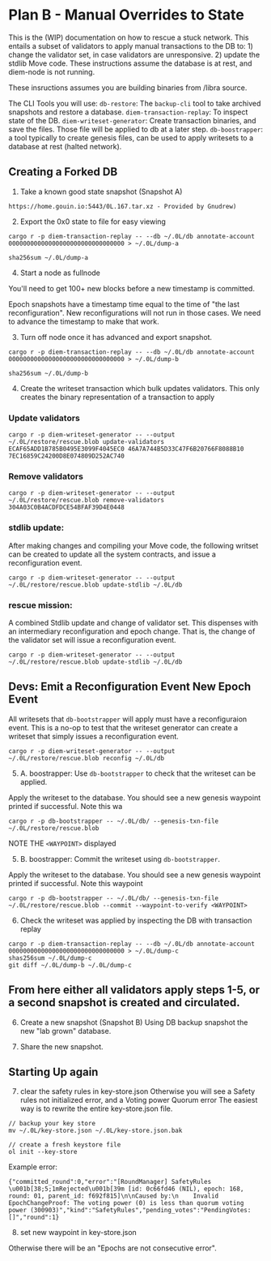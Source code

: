 # Plan B  - Manual Overrides to State

This is the (WIP) documentation on how to rescue a stuck network. 
This entails a subset of validators to apply manual transactions to the DB
to: 1) change the validator set, in case validators are unresponsive. 2) update the stdlib Move code.
These instructions assume the database is at rest, and diem-node is not running.

These insructions assumes you are building binaries from /libra source.

The CLI Tools you will use:
`db-restore`: The `backup-cli` tool to take archived snapshots and restore a database.
`diem-transaction-replay`: To inspect state of the DB.
`diem-writeset-generator`: Create transaction binaries, and save the files. Those file will be applied to db at a later step.
`db-boostrapper`: a tool typically to create genesis files, can be used to apply writesets to a database at rest (halted network).

## Creating a Forked DB
1. Take a known good state snapshot (Snapshot A)

```
https://home.gouin.io:5443/0L.167.tar.xz - Provided by Gnudrew)
```

2. Export the 0x0 state to file for easy viewing

```
cargo r -p diem-transaction-replay -- --db ~/.0L/db annotate-account 00000000000000000000000000000000 > ~/.0L/dump-a

sha256sum ~/.0L/dump-a
```

4. Start a node as fullnode

You'll need to get 100+ new blocks before a new timestamp is committed.

Epoch snapshots have a timestamp time equal to the time of "the last reconfiguration". New reconfigurations will not run in those cases. We need to advance the timestamp to make that work.


3. Turn off node once it has advanced and export snapshot.

```
cargo r -p diem-transaction-replay -- --db ~/.0L/db annotate-account 00000000000000000000000000000000 > ~/.0L/dump-b

sha256sum ~/.0L/dump-b
```

4. Create the writeset transaction which bulk updates validators.
This only creates the binary representation of a transaction to apply

###  Update validators

```
cargo r -p diem-writeset-generator -- --output ~/.0L/restore/rescue.blob update-validators ECAF65ADD1B785B0495E3099F4045EC0 46A7A744B5D33C47F6B20766F8088B10 7EC16859C24200D8E074809D252AC740
```

###  Remove validators

```
cargo r -p diem-writeset-generator -- --output ~/.0L/restore/rescue.blob remove-validators 304A03C0B4ACDFDCE54BFAF39D4E0448
```

### stdlib update:
After making changes and compiling your Move code, the following writset can be created to update all the system contracts, and issue a reconfiguration event.
```
cargo r -p diem-writeset-generator -- --output ~/.0L/restore/rescue.blob update-stdlib ~/.0L/db
```

### rescue mission:
A combined Stdlib update and change of validator set. This dispenses with an intermediary reconfiguration and epoch change. That is, the change of the validator set will issue a reconfiguration event.

```
cargo r -p diem-writeset-generator -- --output ~/.0L/restore/rescue.blob update-stdlib ~/.0L/db
```


## Devs: Emit a Reconfiguration Event New Epoch Event

All writesets that `db-bootstrapper` will apply must have a reconfiguraion event. 
This is a no-op to test that the writeset generator can create a writeset that simply issues a reconfiguration event.
```
cargo r -p diem-writeset-generator -- --output ~/.0L/restore/rescue.blob reconfig ~/.0L/db

```



5. A. boostrapper: Use `db-bootstrapper` to check that the writeset can be applied.

Apply the writeset to the database. You should see a new genesis waypoint printed if successful. Note this wa

```
cargo r -p db-bootstrapper -- ~/.0L/db/ --genesis-txn-file ~/.0L/restore/rescue.blob
```
NOTE THE `<WAYPOINT>` displayed

5. B. boostrapper: Commit the writeset using `db-bootstrapper`.

Apply the writeset to the database. You should see a new genesis waypoint printed if successful. Note this waypoint

```
cargo r -p db-bootstrapper -- ~/.0L/db/ --genesis-txn-file ~/.0L/restore/rescue.blob --commit --waypoint-to-verify <WAYPOINT>
```



6. Check the writeset was applied by inspecting the DB with transaction replay

```
cargo r -p diem-transaction-replay -- --db ~/.0L/db annotate-account 00000000000000000000000000000000 > ~/.0L/dump-c
shas256sum ~/.0L/dump-c
git diff ~/.0L/dump-b ~/.0L/dump-c
```

## From here either all validators apply steps 1-5, or a second snapshot is created and circulated.

6. Create a new snapshot (Snapshot B)
Using DB backup snapshot the new "lab grown" database.

7. Share the new snapshot.


## Starting Up again
7. clear the safety rules in key-store.json
Otherwise you will see a Safety rules not initialized error, and a Voting power Quorum error
The easiest way is to rewrite the entire key-store.json file.
```
// backup your key store
mv ~/.0L/key-store.json ~/.0L/key-store.json.bak

// create a fresh keystore file
ol init --key-store
```

Example error:
```
{"committed_round":0,"error":"[RoundManager] SafetyRules \u001b[38;5;1mRejected\u001b[39m [id: 0c66fd46 (NIL), epoch: 168, round: 01, parent_id: f692f815]\n\nCaused by:\n    Invalid EpochChangeProof: The voting power (0) is less than quorum voting power (300903)","kind":"SafetyRules","pending_votes":"PendingVotes: []","round":1}

```
8. set new waypoint in key-store.json 

Otherwise there will be an "Epochs are not consecutive error".


